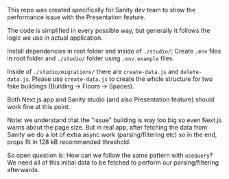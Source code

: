 This repo was created specifically for Sanity dev team to show the performance issue with the Presentation feature.

The code is simplified in every possible way, but generally it follows the logic we use in actual application.

Install dependencies in root folder and inside of `./studio/`;
Create `.env` files in root folder and `./studio/` folder using `.env.example` files.

Inside of `./studio/migrations/` there are `create-data.js` and `delete-data.js`. Please use `create-data.js` to create the whole structure for two fake buildings (Building -> Floors -> Spaces).

Both Next.js app and Sanity studio (and also Presentation feature) should work fine at this point.

Note: we understand that the "issue" building is way too big so even Next.js warns about the page size. But in real app, after fetching the data from Sanity we do a lot of extra async work (parsing/filtering etc) so in the end, props fit in 128 kB recommended threshold.

So open question is: How can we follow the same pattern with `useQuery`? We need all of this initial data to be fetched to perform our parsing/filtering afterwards.
